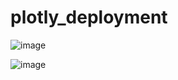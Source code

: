 # plotly_deployment

![image](https://user-images.githubusercontent.com/89704371/180336222-74d11a4a-038f-449f-b6a4-e9dce9f5c87c.png)

![image](https://user-images.githubusercontent.com/89704371/180336330-a37a1345-2eb8-44e6-81c9-16eeb33a82ca.png)

